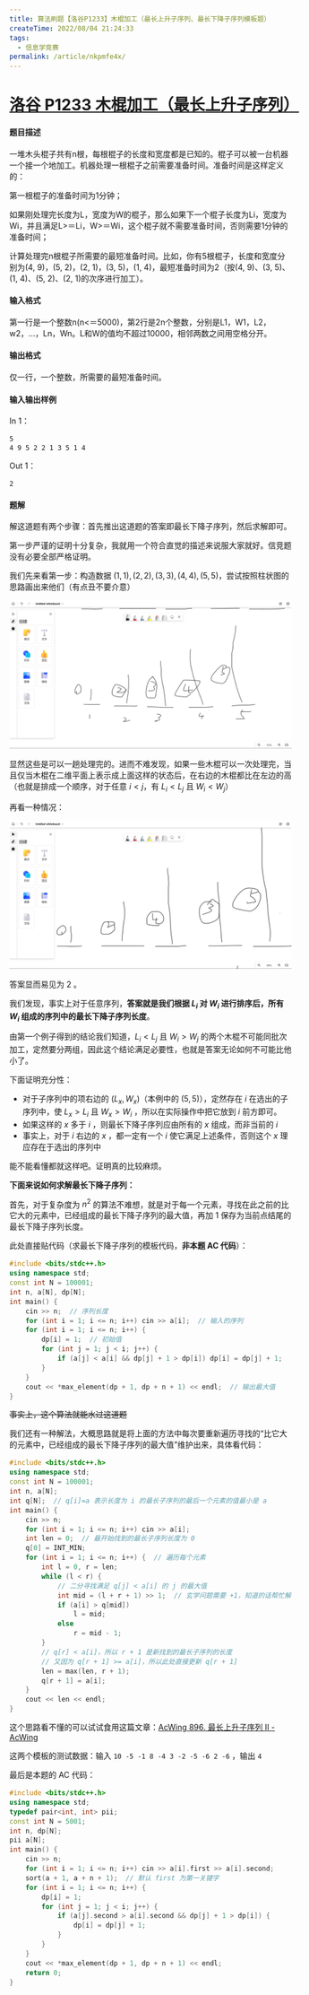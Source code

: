 ```yaml
---
title: 算法刷题【洛谷P1233】木棍加工（最长上升子序列、最长下降子序列模板题）
createTime: 2022/08/04 21:24:33
tags:
  - 信息学竞赛
permalink: /article/nkpmfe4x/
---
```


# [洛谷 P1233 木棍加工（最长上升子序列）](https://www.luogu.com.cn/problem/P)

#### 题目描述

一堆木头棍子共有n根，每根棍子的长度和宽度都是已知的。棍子可以被一台机器一个接一个地加工。机器处理一根棍子之前需要准备时间。准备时间是这样定义的：

第一根棍子的准备时间为1分钟；

如果刚处理完长度为L，宽度为W的棍子，那么如果下一个棍子长度为Li，宽度为Wi，并且满足L&gt;＝Li，W&gt;＝Wi，这个棍子就不需要准备时间，否则需要1分钟的准备时间；

计算处理完n根棍子所需要的最短准备时间。比如，你有5根棍子，长度和宽度分别为(4, 9)，(5, 2)，(2, 1)，(3, 5)，(1, 4)，最短准备时间为2（按(4, 9)、(3, 5)、(1, 4)、(5, 2)、(2, 1)的次序进行加工）。

#### 输入格式

第一行是一个整数n(n&lt;＝5000)，第2行是2n个整数，分别是L1，W1，L2，w2，…，Ln，Wn。L和W的值均不超过10000，相邻两数之间用空格分开。

#### 输出格式

仅一行，一个整数，所需要的最短准备时间。

#### 输入输出样例

In 1：

```
5
4 9 5 2 2 1 3 5 1 4
```

Out 1：

```
2
```

#### 题解

解这道题有两个步骤：首先推出这道题的答案即最长下降子序列，然后求解即可。

第一步严谨的证明十分复杂，我就用一个符合直觉的描述来说服大家就好。信竞题没有必要全部严格证明。

我们先来看第一步：构造数据 $(1,1),(2,2),(3,3),(4,4),(5,5)$，尝试按照柱状图的思路画出来他们（有点丑不要介意）

![](../images/3d614abb2a235c1514119f91ed072f95.png)

显然这些是可以一趟处理完的。进而不难发现，如果一些木棍可以一次处理完，当且仅当木棍在二维平面上表示成上面这样的状态后，在右边的木棍都比在左边的高（也就是排成一个顺序，对于任意 $i<j$，有 $L_i<L_j$ 且 $W_i<W_j$）

再看一种情况：

![](../images/41b7c20a2e6c514fc336880ecaca3d8e.png)

答案显而易见为 $2$ 。

我们发现，事实上对于任意序列，**答案就是我们根据 $L_i$ 对 $W_i$ 进行排序后，所有 $W_i$ 组成的序列中的最长下降子序列长度**。

由第一个例子得到的结论我们知道，$L_i<L_j$ 且 $W_i>W_j$ 的两个木棍不可能同批次加工，定然要分两组，因此这个结论满足必要性，也就是答案无论如何不可能比他小了。

下面证明充分性：

- 对于子序列中的项右边的 $(L_x, W_x)$（本例中的 $(5,5)$），定然存在 $i$ 在选出的子序列中，使 $L_x>L_i$ 且 $W_x>W_i$ ，所以在实际操作中把它放到 $i$ 前方即可。
- 如果这样的 $x$ 多于 $i$ ，则最长下降子序列应由所有的 $x$ 组成，而非当前的 $i$
- 事实上，对于 $i$ 右边的 $x$ ，都一定有一个 $i$ 使它满足上述条件，否则这个 $x$ 理应存在于选出的序列中

能不能看懂都就这样吧。证明真的比较麻烦。

**下面来说如何求解最长下降子序列：**

首先，对于复杂度为 $n^2$ 的算法不难想，就是对于每一个元素，寻找在此之前的比它大的元素中，已经组成的最长下降子序列的最大值，再加 1 保存为当前点结尾的最长下降子序列长度。

此处直接贴代码（求最长下降子序列的模板代码，**非本题 AC 代码**）：

```cpp
#include <bits/stdc++.h>
using namespace std;
const int N = 100001;
int n, a[N], dp[N];
int main() {
    cin >> n;  // 序列长度
    for (int i = 1; i <= n; i++) cin >> a[i];  // 输入的序列
    for (int i = 1; i <= n; i++) {
        dp[i] = 1;  // 初始值
        for (int j = 1; j < i; j++) {
            if (a[j] < a[i] && dp[j] + 1 > dp[i]) dp[i] = dp[j] + 1;
        }
    }
    cout << *max_element(dp + 1, dp + n + 1) << endl;  // 输出最大值
}
```

~~事实上，这个算法就能水过这道题~~ 

我们还有一种解法，大概思路就是将上面的方法中每次要重新遍历寻找的“比它大的元素中，已经组成的最长下降子序列的最大值”维护出来，具体看代码：

```cpp
#include <bits/stdc++.h>
using namespace std;
const int N = 100001;
int n, a[N];
int q[N];  // q[i]=a 表示长度为 i 的最长子序列的最后一个元素的值最小是 a
int main() {
    cin >> n;
    for (int i = 1; i <= n; i++) cin >> a[i];
    int len = 0;  // 最开始找到的最长子序列长度为 0
    q[0] = INT_MIN;
    for (int i = 1; i <= n; i++) {  // 遍历每个元素
        int l = 0, r = len;
        while (l < r) {
            // 二分寻找满足 q[j] < a[i] 的 j 的最大值
            int mid = (l + r + 1) >> 1;  // 玄学问题需要 +1，知道的话帮忙解释下
            if (a[i] > q[mid])
                l = mid;
            else
                r = mid - 1;
        }
        // q[r] < a[i]，所以 r + 1 是新找到的最长子序列的长度
        // 又因为 q[r + 1] >= a[i]，所以此处直接更新 q[r + 1]
        len = max(len, r + 1);
        q[r + 1] = a[i];
    }
    cout << len << endl;
}
```

这个思路看不懂的可以试试食用这篇文章：[AcWing 896. 最长上升子序列 II - AcWing](https://www.acwing.com/solution/content/23960/)

这两个模板的测试数据：输入 `10 -5 -1 8 -4 3 -2 -5 -6 2 -6` ，输出 `4`

最后是本题的 AC 代码：

```cpp
#include <bits/stdc++.h>
using namespace std;
typedef pair<int, int> pii;
const int N = 5001;
int n, dp[N];
pii a[N];
int main() {
    cin >> n;
    for (int i = 1; i <= n; i++) cin >> a[i].first >> a[i].second;
    sort(a + 1, a + n + 1);  // 默认 first 为第一关键字
    for (int i = 1; i <= n; i++) {
        dp[i] = 1;
        for (int j = 1; j < i; j++) {
            if (a[j].second > a[i].second && dp[j] + 1 > dp[i]) {
                dp[i] = dp[j] + 1;
            }
        }
    }
    cout << *max_element(dp + 1, dp + n + 1) << endl;
    return 0;
}
```



